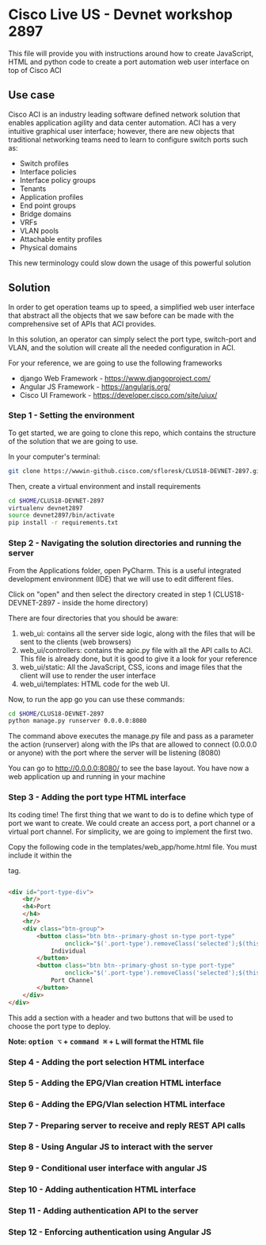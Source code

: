 # Cisco Live US - Devnet workshop 2897
This file will provide you with instructions around how to create JavaScript, HTML and python code to create a 
port automation web user interface on top of Cisco ACI

## Use case

Cisco ACI is an industry leading software defined network solution that enables application agility and data center automation.
ACI has a very intuitive graphical user interface; however, there are new objects that traditional networking teams
need to learn to configure switch ports such as:
 
 * Switch profiles
 * Interface policies
 * Interface policy groups
 * Tenants
 * Application profiles
 * End point groups
 * Bridge domains
 * VRFs
 * VLAN pools
 * Attachable entity profiles
 * Physical domains
 
This new terminology could slow down the usage of this powerful solution

## Solution

In order to get operation teams up to speed, a simplified web user interface that abstract all the objects that 
we saw before can be made with the comprehensive set of APIs that ACI provides. 

In this solution, an operator can simply select the port type, switch-port and VLAN, and the solution will create all 
the needed configuration in ACI.

For your reference, we are going to use the following frameworks

* django Web Framework - https://www.djangoproject.com/
* Angular JS Framework - https://angularjs.org/ 
* Cisco UI Framework - https://developer.cisco.com/site/uiux/ 

### Step 1 - Setting the environment
To get started, we are going to clone this repo, which contains the structure of the solution that we are going to use.

In your computer's terminal:

```bash
git clone https://wwwin-github.cisco.com/sfloresk/CLUS18-DEVNET-2897.git $HOME/CLUS18-DEVNET-2897
```

Then, create a virtual environment and install requirements

```bash
cd $HOME/CLUS18-DEVNET-2897
virtualenv devnet2897
source devnet2897/bin/activate
pip install -r requirements.txt
```

### Step 2 - Navigating the solution directories and running the server

From the Applications folder, open PyCharm. This is a useful integrated development environment (IDE) that we will use
to edit different files. 

Click on "open" and then select the directory created in step 1 (CLUS18-DEVNET-2897 - inside the home directory)

There are four directories that you should be aware:

1. web_ui: contains all the server side logic, along with the files that will be sent to the clients (web browsers)
2. web_ui/controllers: contains the apic.py file with all the API calls to ACI. This file is already done, but it is
good to give it a look for your reference
3. web_ui/static: All the JavaScript, CSS, icons and image files that the client will use to render the user interface
4. web_ui/templates: HTML code for the web UI.

Now, to run the app go you can use these commands:

```bash
cd $HOME/CLUS18-DEVNET-2897
python manage.py runserver 0.0.0.0:8080
```
The command above executes the manage.py file and pass as a parameter the action (runserver) along with the 
IPs that are allowed to connect (0.0.0.0 or anyone) with the port where the server will be listening (8080)

You can go to http://0.0.0.0:8080/ to see the base layout. You have now a web application up and running in your machine

### Step 3 - Adding the port type HTML interface

Its coding time! The first thing that we want to do is to define which type of port we want to create. We could create
an access port, a port channel or a virtual port channel. For simplicity, we are going to implement the first two.

Copy the following code in the templates/web_app/home.html file. You must include it within the 
___<div id="content-div" class="row">___ tag.

```html

<div id="port-type-div">
    <br/>
    <h4>Port
    </h4>
    <hr/>
    <div class="btn-group">
        <button class="btn btn--primary-ghost sn-type port-type"
                onclick="$('.port-type').removeClass('selected');$(this).addClass('selected')">
            Individual
        </button>
        <button class="btn btn--primary-ghost sn-type port-type"
                onclick="$('.port-type').removeClass('selected');$(this).addClass('selected')">
            Port Channel
        </button>
    </div>
</div>

```
This add a section with a header and two buttons that will be used to choose the port type to deploy.

**Note: <kbd>option ⌥</kbd> + <kbd>command ⌘</kbd> + <kbd>L</kbd> will format the HTML file**  

### Step 4 - Adding the port selection HTML interface



### Step 5 - Adding the EPG/Vlan creation HTML interface

### Step 6 - Adding the EPG/Vlan selection HTML interface

### Step 7 - Preparing server to receive and reply REST API calls

### Step 8 - Using Angular JS to interact with the server

### Step 9 - Conditional user interface with angular JS

### Step 10 - Adding authentication HTML interface

### Step 11 - Adding authentication API to the server

### Step 12 - Enforcing authentication using Angular JS



